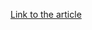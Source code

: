[Link to the article](https://blog.cyble.com/2023/01/19/gigabud-rat-new-android-rat-masquerading-as-government-agencies/)
